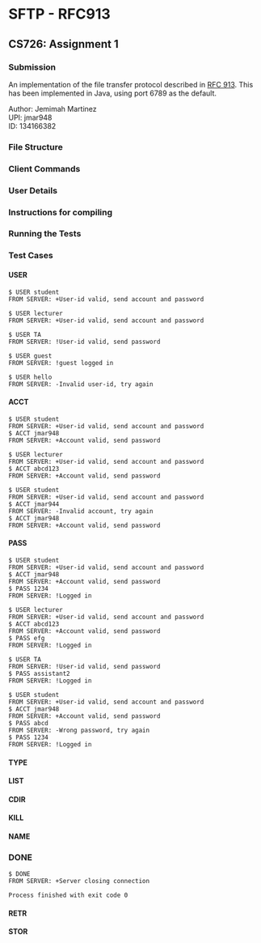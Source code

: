 # SFTP - RFC913
## CS726: Assignment 1

### Submission
An implementation of the file transfer protocol described in [RFC 913](https://tools.ietf.org/html/rfc913).
This has been implemented in Java, using port 6789 as the default.

Author: Jemimah Martinez  
UPI: jmar948  
ID: 134166382

### File Structure

### Client Commands

### User Details

### Instructions for compiling

### Running the Tests

### Test Cases

#### USER
```
$ USER student
FROM SERVER: +User-id valid, send account and password
```
```
$ USER lecturer
FROM SERVER: +User-id valid, send account and password 
```
```
$ USER TA
FROM SERVER: !User-id valid, send password 
```
```
$ USER guest
FROM SERVER: !guest logged in 
```
```
$ USER hello
FROM SERVER: -Invalid user-id, try again 
```
#### ACCT
```
$ USER student
FROM SERVER: +User-id valid, send account and password
$ ACCT jmar948
FROM SERVER: +Account valid, send password
```
```
$ USER lecturer
FROM SERVER: +User-id valid, send account and password 
$ ACCT abcd123
FROM SERVER: +Account valid, send password 
```
```
$ USER student
FROM SERVER: +User-id valid, send account and password 
$ ACCT jmar944
FROM SERVER: -Invalid account, try again 
$ ACCT jmar948
FROM SERVER: +Account valid, send password 
```
#### PASS
```
$ USER student
FROM SERVER: +User-id valid, send account and password
$ ACCT jmar948
FROM SERVER: +Account valid, send password
$ PASS 1234
FROM SERVER: !Logged in
```
```
$ USER lecturer
FROM SERVER: +User-id valid, send account and password 
$ ACCT abcd123
FROM SERVER: +Account valid, send password 
$ PASS efg
FROM SERVER: !Logged in 
```
```
$ USER TA
FROM SERVER: !User-id valid, send password 
$ PASS assistant2
FROM SERVER: !Logged in 
```
```
$ USER student
FROM SERVER: +User-id valid, send account and password 
$ ACCT jmar948
FROM SERVER: +Account valid, send password 
$ PASS abcd
FROM SERVER: -Wrong password, try again 
$ PASS 1234
FROM SERVER: !Logged in 
```

#### TYPE

#### LIST

#### CDIR

#### KILL

#### NAME

### DONE
```
$ DONE
FROM SERVER: +Server closing connection

Process finished with exit code 0
```
#### RETR

#### STOR